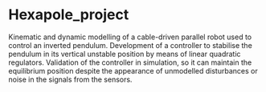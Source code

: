 # Hexapole_project
Kinematic and dynamic modelling of a cable-driven parallel robot used to control an inverted pendulum. Development of a controller to stabilise the pendulum in its vertical unstable position by means of linear quadratic regulators. Validation of the controller in simulation, so it can maintain the equilibrium position despite the appearance of unmodelled disturbances or noise in the signals from the sensors.
